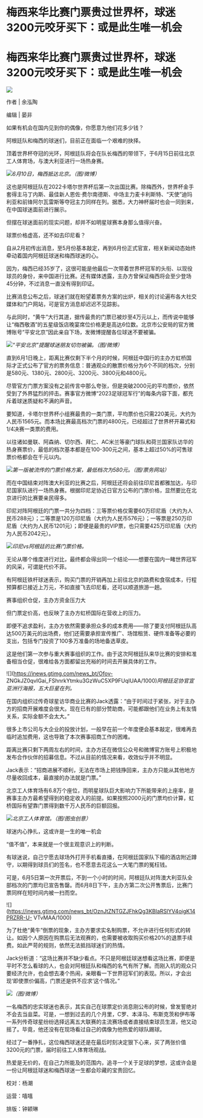 # 梅西来华比赛门票贵过世界杯，球迷3200元咬牙买下：或是此生唯一机会

# 梅西来华比赛门票贵过世界杯，球迷3200元咬牙买下：或是此生唯一机会

![](https://inews.gtimg.com/news_bt/Ouc4_kp5vbt08TmfJ8hXeW_ZBFy5cdfn0F8S-qa5vr1L4AA/1000)

作者 | 余泓陶

编辑 | 晏非

如果有机会在国内见到你的偶像，你愿意为他们花多少钱？

阿根廷队和梅西的球迷们，目前正在面临一个艰难的抉择。

顶着世界杯夺冠的光环，阿根廷队将会在队长梅西的带领下，于6月15日前往北京工人体育场，与澳大利亚进行一场热身赛。

![](https://inews.gtimg.com/news_bt/O_KLdd8KZwiG2Eme-6YQ8klybTtJqhcPBEemh-_0khbJ4AA/1000)_6月10日，梅西抵达北京。（图/微博）_

这也是阿根廷队在2022卡塔尔世界杯后第一次出国比赛。除梅西外，世界杯金手套得主马丁内斯、最佳新人恩佐·费尔南德斯、中场主力麦卡利斯特、“天使”迪玛利亚和前锋阿尔瓦雷斯等夺冠主力同样在列。据悉，大力神杯届时也会一同到来，在中国球迷面前进行展示。

但摆在球迷面前的现实问题，却并不如明星球赛本身那么值得兴奋。

球票价格虚高，还不如去印尼看？

自从2月初传出消息，至5月份基本敲定，再到6月份正式官宣，相关新闻动态始终牵动着国内阿根廷球迷和梅西球迷的心。

因为，梅西已经35岁了，这很可能是他最后一次带着世界杯冠军的头衔、以现役球员的身份，来中国进行比赛。还有媒体透露，主办方曾保证梅西将会至少登场45分钟，不过消息一直没有得到印证。

比赛消息公布之后，球迷们就在盼望着票务方案的出炉，相关的讨论遍布各大社交媒体和门户网站，可是官方消息却迟迟不见踪影。

与此同时，“黄牛”大行其道，据传最贵的门票已被炒至4万元以上，而传说中能够让“梅西敬酒”的五星级饭店晚宴席位价格更是高达6位数。北京市公安局的官方微博账号“平安北京”因此亲自下场，发微博提醒各位球迷不要被骗。

![](https://inews.gtimg.com/news_bt/OzzEk_TrqTaZNmIIRhCG0_XIumLW-W-6fNEJXxryi0vE0AA/1000)_“平安北京”提醒球迷朋友切勿被骗。（图/微博）_

直到6月1日晚上，距离比赛仅剩下半个月的时候，阿根廷中国行的主办方虹桥国际才正式公布了官方的票务信息：普通观众的散票价格分为6个不同的档次，分别是580元、1380元、2800元、3200元、3800元和4800元。

尽管官方门票方案没有之前传言中那么夸张，但是突破2000元的平均票价，依然受到了外界猛烈的抨击。赛事官方微博“2023足球冠军行”的每条内容下面，都充斥着球迷质疑和不满的声音。

要知道，卡塔尔世界杯小组赛最贵的一类门票，平均票价也只需220美元，大约为人民币1565元。而本场比赛最高档次门票的4800元，已经超过了世界杯开幕式和1/4决赛一类票的费用。

以往诸如曼联、阿森纳、切尔西、拜仁、AC米兰等豪门球队和荷兰国家队访华的热身赛票价，最低的档次基本都是在100-300元之间，基本上超过50%的可售球票价格都会在千元以内。

![](https://inews.gtimg.com/news_bt/OdyYG5dCOtj_VLPzbygd7gMhz_OdXnmLKPxzzeUkekvh8AA/1000)_第一版被流传的门票价格方案，最低档次为580元。（图/票务网站）_

而在中国结束对阵澳大利亚的比赛之后，阿根廷还将会前往印尼首都雅加达，与印尼国家队进行一场热身赛。根据印尼足协近日官方公布的门票价格，显然要比在北京进行的比赛要亲民得多。

印尼对阵阿根廷的门票一共分为四档：三等票价格仅需要60万印尼盾（大约为人民币288元）；二等票是120万印尼盾（大约为人民币576元）；一等票是250万印尼盾（大约为人民币1201元）；即便是最贵的VIP票，也只需要425万印尼盾（大约为人民币2042元）。

![](https://inews.gtimg.com/news_bt/O0_wKn3tnsbgDKyglQ_V2SdC7kO0eTlzm2R2TmAcyPmwgAA/1000)_印尼vs阿根廷的比赛门票价格。_

无论从哪个维度进行对比，最终都会得出同一个结论——想要在国内一睹世界冠军的风采，可谓是代价不菲。

有阿根廷铁杆球迷表示，购买门票的开销再加上前往北京的路费和食宿成本，行程预算都已接近上万元，不如直接飞去印尼看，还可以顺道旅游一趟。

赛事组织仓促，主办方资金压力大

但门票定价高，也反映了主办方虹桥国际在营收上的压力。

即便不追求盈利，主办方依然需要承担众多的成本费用——除了要支付阿根廷队高达500万美元的出场费，他们还需要承担宣传推广、场馆租赁、硬件准备等必要的支出，包括专门投资了100多万准备的场地备选草皮。

这是他们第一次参与重大赛事组织的工作。由于这次阿根廷队来华比赛的安排和准备相当仓促，很难给各方面都留出充裕的时间去开展具体的工作。

![](https://inews.gtimg.com/news_bt/Ofov-
ZNGkJZ0qvIGai_FShnrkYtmku3GzWuC5XP9FUqIUAA/1000)_阿根廷足协官宣亚洲行海报，五大巨星在列。_

在国内组织过传奇球星访华商业比赛的Jack透露：“由于时间过于紧张，对于主办方的招商开展难度会很大。现在已有的部分赞助商，可能都跟他们在业务上有友情关系，实际金额不会太大。”

很多上市公司与大企业的投放计划，一般早在前一个年度便会基本敲定，很难再去临时追加费用，这也导致了本次赛事招商工作的困难。

距离比赛只剩下两周左右的时间，主办方还在微信公众号和微博官方账号上积极地发布合作伙伴的招募信息。不过从目前的情况来看，收效似乎并不明显。

Jack表示：“招商进展不顺利，无法在市场上把钱挣回来，主办方只能从其他地方尽量收回成本，最直接的办法就是门票。”

北京工人体育场有6.8万个座位，而明星球队巨大影响力下所能带来的上座率，是赛事主办方最希望得到的稳定收入的前提。如果按照2000元的门票均价计算，虹桥国际有望靠门票得到数千万人民币的巨额回报。

![](https://inews.gtimg.com/news_bt/O_myP71VqeegHN5pw_mKV5KI1kQ1gqBSTCrz59XY3HTdgAA/1000)_北京工人体育馆。（图/图虫创意）_

球迷内心挣扎，这或许是一生的唯一机会

“值不值”，本来就是一个很主观意识上的判断。

有球迷说，自己宁愿去球场外打开手机看直播，在阿根廷国家队下榻的酒店附近蹲守，以期得到球员们的签名，也不愿意去花这么一大笔门票的冤枉钱。

可是，6月5日第一次开票后，不到一个小时的时间，阿根廷队对阵澳大利亚队全部档次的门票均已宣告售罄。而6月8日下午，主办方第二次公开售票后，比赛门票同样在短时间内被一扫而空。

![](https://inews.gtimg.com/news_bt/OznJtZNTGZJFhkQg3KBlaRSlYV4oigK14PRZRR-U-
VTvMAA/1000)

为了杜绝“黄牛”倒票的现象，主办方要求实名制购票，不允许进行任何形式的转让。如因个人原因在购票后无法观赛的，也需要被收取购买价格20%的退票手续费。如此严苛的规则，依然无法抵挡球迷们的热情。

Jack分析道：“这场比赛并不缺少看点。不只是阿根廷球迷想看这场比赛，即便是平时不怎么看球的人，也会对阿根廷队和梅西的名气有所了解。而刚入坑的观众只要经济允许，也会想去凑个热闹，亲眼看一下世界冠军们的表现。所以，才会出现‘即使票价偏高，门票还是供不应求’这个情况。”

![](https://inews.gtimg.com/news_bt/OmZNvIIId4YYWzG2VYTxdbi0cbWl0x2qyAaqhsaMvOclYAA/1000)_（图/微博）_

一名梅西的忠实球迷也表示，其实自己在球票定价消息刚公布的时候，曾发誓绝对不会去当韭菜。可是，一想到过去的几个月里，C罗、本泽马、布斯克茨和伊布等一系列传奇球星纷纷选择远离五大联赛的主流赛场或者直接结束球员生涯，他又动摇了。毕竟，他还没有在现场看过自己的偶像为他热爱的球队踢球。

经过了一番挣扎，这位梅西球迷还是在最后时刻决定狠下心来，买了两张价值3200元的门票，届时前往工人体育场观战。

热爱是无价的，在自己力所能及的范围内，追寻一个关于足球的梦想，这或许会是一份让阿根廷球迷和梅西球迷一生都会珍藏的宝贵回忆。

校对：杨潮

运营：嘻嘻

排版：钟颖琳

